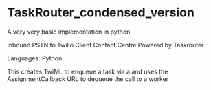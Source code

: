 # TaskRouter_condensed_version
A very very basic implementation in python

Inbound PSTN to Twilio Client Contact Centre Powered by Taskrouter 

Languages: Python

This creates TwiML to enqueue a task via a <Gather> and uses the AssignmentCallback URL to dequeue the call to a worker
